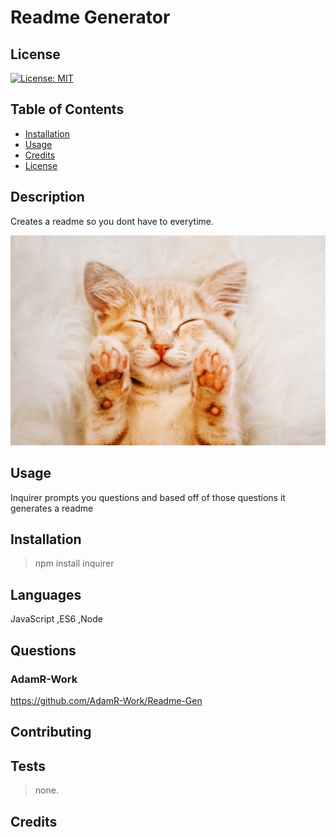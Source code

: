 # Readme Generator

## License

[![License: MIT](https://img.shields.io/badge/License-MIT-red.svg)](https://opensource.org/licenses/MIT)

## Table of Contents

 * [Installation](#installation)
 * [Usage](#usage)
 * [Credits](#credits)
 * [License](#license)
 
## Description

Creates a readme so you dont have to everytime.

<img src="demo.jpg">

## Usage

Inquirer prompts you questions and based off of those questions it generates a readme

## Installation

>npm install inquirer

## Languages

JavaScript ,ES6 ,Node 

## Questions

### AdamR-Work

https://github.com/AdamR-Work/Readme-Gen

## Contributing



## Tests

>none.

## Credits


